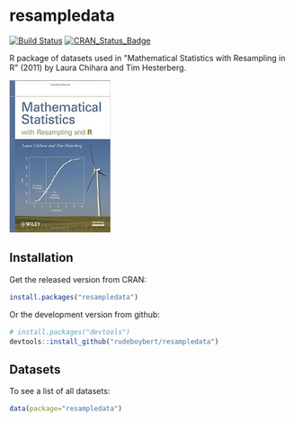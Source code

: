 # resampledata

[![Build Status](https://travis-ci.org/rudeboybert/resampledata.png?branch=master)](https://travis-ci.org/rudeboybert/resampledata)
[![CRAN_Status_Badge](http://www.r-pkg.org/badges/version/resampledata)](http://cran.r-project.org/package=resampledata)

R package of datasets used in "Mathematical Statistics with Resampling in R" (2011) by Laura Chihara and Tim Hesterberg.

![alt text](textbook.jpg)

## Installation

Get the released version from CRAN:

```R
install.packages("resampledata")
```

Or the development version from github:

```R
# install.packages("devtools")
devtools::install_github("rudeboybert/resampledata")
```

## Datasets

To see a list of all datasets:

```R
data(package="resampledata")
```
